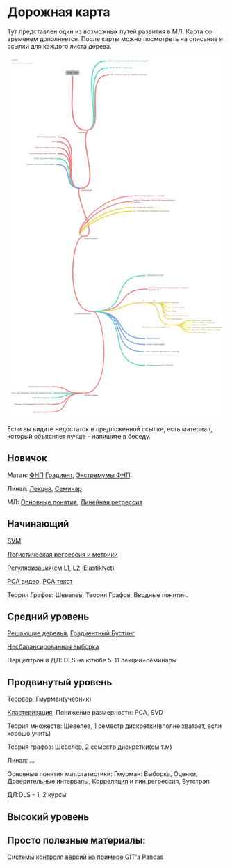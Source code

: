 # Дорожная карта
Тут представлен один из возможных путей развития в МЛ. Карта со временем дополняется.
После карты можно посмотреть на описание и ссылки для каждого листа дерева. 

![alt text](Road_map.png "Дорожная карта")





Если вы видите недостаток в предложенной ссылке, есть материал, который объясняет лучше - напишите в беседу. 

## Новичок 

Матан: [ФНП](http://mathprofi.ru/funkcija_dvuh_peremennyh_oblast_opredelenija_linii_urovnja.html) [Градиент](http://mathprofi.ru/proizvodnaja_po_napravleniju_i_gradient.html), [Экстремумы ФНП](http://mathprofi.ru/extremumy_funkcij_dvuh_i_treh_peremennyh.html).

Линал: [Лекция](https://www.youtube.com/watch?v=MJlNjtwzgH4&ab_channel=DeepLearningSchool), [Семинар](https://www.youtube.com/watch?v=8dQacKEwLCQ&ab_channel=DeepLearningSchool)

МЛ: [Основные понятия](https://www.youtube.com/watch?v=8s9073kNXgY&list=PL4_hYwCyhAvZyW6qS58x4uElZgAkMVUvj&ab_channel=%D0%9B%D0%B5%D0%BA%D1%82%D0%BE%D1%80%D0%B8%D0%B9%D0%A4%D0%9F%D0%9C%D0%98), [Линейная регрессия](https://www.youtube.com/watch?v=GKIkGc2bnmU&list=PL4_hYwCyhAvZyW6qS58x4uElZgAkMVUvj&index=2&ab_channel=%D0%9B%D0%B5%D0%BA%D1%82%D0%BE%D1%80%D0%B8%D0%B9%D0%A4%D0%9F%D0%9C%D0%98)

## Начинающий

[SVM](https://habr.com/ru/company/ods/blog/484148/)

[Логистическая регрессия и метрики](https://www.youtube.com/watch?v=_SUJsDLtJsE&list=PL4_hYwCyhAvZyW6qS58x4uElZgAkMVUvj&index=3&ab_channel=%D0%9B%D0%B5%D0%BA%D1%82%D0%BE%D1%80%D0%B8%D0%B9%D0%A4%D0%9F%D0%9C%D0%98)

[Регуляризация(см L1, L2, ElastikNet)](https://neerc.ifmo.ru/wiki/index.php?title=%D0%A0%D0%B5%D0%B3%D1%83%D0%BB%D1%8F%D1%80%D0%B8%D0%B7%D0%B0%D1%86%D0%B8%D1%8F)

[PCA видео](https://www.youtube.com/watch?v=NKmwnILrHD8&ab_channel=%D0%9E%D1%81%D0%BD%D0%BE%D0%B2%D1%8B%D0%B0%D0%BD%D0%B0%D0%BB%D0%B8%D0%B7%D0%B0%D0%B4%D0%B0%D0%BD%D0%BD%D1%8B%D1%85), [PCA текст](https://ru.wikipedia.org/wiki/%D0%9C%D0%B5%D1%82%D0%BE%D0%B4_%D0%B3%D0%BB%D0%B0%D0%B2%D0%BD%D1%8B%D1%85_%D0%BA%D0%BE%D0%BC%D0%BF%D0%BE%D0%BD%D0%B5%D0%BD%D1%82)

Теория Графов: Шевелев, Теория Графов, Вводные понятия.


## Средний уровень
[Решающие деревья](https://www.youtube.com/watch?v=-0Do2_WIJAQ&list=PL4_hYwCyhAvZyW6qS58x4uElZgAkMVUvj&index=6&ab_channel=%D0%9B%D0%B5%D0%BA%D1%82%D0%BE%D1%80%D0%B8%D0%B9%D0%A4%D0%9F%D0%9C%D0%98), [Градиентный Бустинг](https://www.youtube.com/watch?v=hTECDpL_JYM&list=PL4_hYwCyhAvZyW6qS58x4uElZgAkMVUvj&index=7&ab_channel=%D0%9B%D0%B5%D0%BA%D1%82%D0%BE%D1%80%D0%B8%D0%B9%D0%A4%D0%9F%D0%9C%D0%98)

[Несбалансированная выборка](https://basegroup.ru/community/articles/imbalance-datasets)

Перцептрон и ДЛ: DLS на ютюбе 5-11 лекции+семинары


## Продвинутый уровень

[Теорвер](https://stepik.org/course/3089/syllabus?auth=login), Гмурман(учебник)

[Кластеризация](https://neerc.ifmo.ru/wiki/index.php?title=%D0%9A%D0%BB%D0%B0%D1%81%D1%82%D0%B5%D1%80%D0%B8%D0%B7%D0%B0%D1%86%D0%B8%D1%8F), Понижение размерности: PCA, SVD

Теория множеств: Шевелев, 1 семестр дискретки(вполне хватает, если хорошо учить)

Теория графов: Шевелев, 2 семестр дискретки(см т.м)

Линал: ...

Основные понятия мат.статистики: Гмурман: Выборка, Оценки, Доверительные интервалы, Корреляция и лин.регрессия, Бутстрэп

ДЛ:DLS - 1, 2 курсы

## Высокий уровень





## Просто полезные материалы:
[Системы контроля версий на примере GIT'a](https://stepik.org/course/3145/?auth=login)
Pandas
